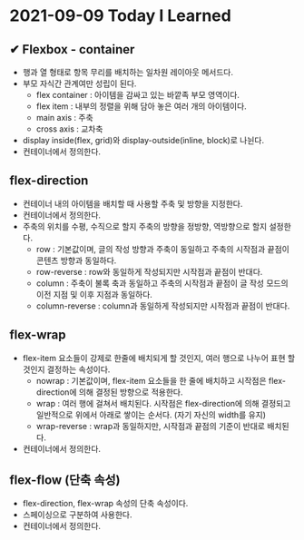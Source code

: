 # 2021-09-09 Today I Learned

## ✔ Flexbox - container
* 행과 열 형태로 항목 무리를 배치하는 일차원 레이아웃 메서드다.
* 부모 자식간 관계여만 성립이 된다.
  - flex container : 아이템을 감싸고 있는 바깥족 부모 영역이다.
  - flex item : 내부의 정렬을 위해 담아 놓은 여러 개의 아이템이다.
  - main axis : 주축
  - cross axis : 교차축
* display inside(flex, grid)와 display-outside(inline, block)로 나뉜다.
* 컨테이너에서 정의한다.

## flex-direction
* 컨테이너 내의 아이템을 배치할 때 사용할 주축 및 방향을 지정한다.
* 컨테이너에서 정의한다.
* 주축의 위치를 수평, 수직으로 할지 주축의 방향을 정방향, 역방향으로 할지 설정한다.
  - row : 기본값이며, 글의 작성 방향과 주축이 동일하고 주축의 시작점과 끝점이 콘텐츠 방향과 동일하다.
  - row-reverse : row와 동일하게 작성되지만 시작점과 끝점이 반대다.
  - column : 주축이 불록 축과 동일하고 주축의 시작점과 끝점이 글 작성 모드의 이전 지점 및 이후 지점과 동일하다.
  - column-reverse : column과 동일하게 작성되지만 시작점과 끝점이 반대다.

## flex-wrap
* flex-item 요소들이 강제로 한줄에 배치되게 할 것인지, 여러 행으로 나누어 표현 할 것인지 결정하는 속성이다.
  - nowrap : 기본값이며, flex-item 요소들을 한 줄에 배치하고 시작점은 flex-direction에 의해 결정된 방향으로 적용한다.
  - wrap : 여러 행에 걸쳐서 배치된다. 시작점은 flex-direction에 의해 결정되고 일반적으로 위에서 아래로 쌓이는 순서다. (자기 자신의 width를 유지)
  - wrap-reverse : wrap과 동일하지만, 시작점과 끝점의 기준이 반대로 배치된다.
* 컨테이너에서 정의한다.

## flex-flow (단축 속성)
* flex-direction, flex-wrap 속성의 단축 속성이다.
* 스페이싱으로 구분하여 사용한다.
* 컨테이너에서 정의한다.

